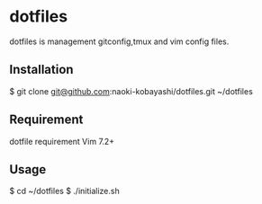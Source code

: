 dotfiles
========

dotfiles is management gitconfig,tmux and vim config files.

## Installation

   $ git clone git@github.com:naoki-kobayashi/dotfiles.git ~/dotfiles

## Requirement

dotfile requirement Vim 7.2+

## Usage

   $ cd ~/dotfiles
   $ ./initialize.sh 
